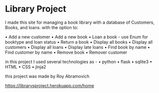 # Library Project
I made this site for managing a book library with a database of Customers, Books, and loans.
with the option to:

•   Add a new customer
•	Add a new book 
•	Loan a book - use Enum for booktype and loan status 
•	Return a book 
•	Display all books 
•	Display all customers 
•	Display all loans 
•	Display late loans
•	Find book by name 
•	Find customer by name 
•	Remove book 
•	Remover customer 

in this project I used several technologies as - 
•	python
•	flask
•	sqlite3
•	HTML
•	CSS
•	jinja2

this project was made by Roy Abramovich

https://librarysproject.herokuapp.com/home
